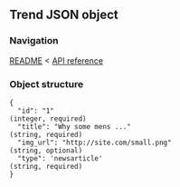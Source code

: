 ## Trend JSON object

### Navigation
[README](../../README.md)
<
[API reference](../api_reference.md)

### Object structure
```
{
  "id": "1"                                                                     (integer, required)
  "title": "Why some mens ..."                                                  (string, required)
  "img_url": "http://site.com/small.png"                                        (string, optional)
  "type": 'newsarticle'                                                         (string, required)
}
```

